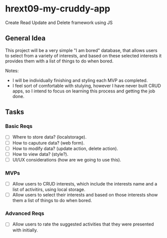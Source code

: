 # hrext09-my-cruddy-app
Create Read Update and Delete framework using JS

 ## General Idea
 This project will be a very simple "I am bored" database, that allows users to select from a variety of interests, and based on these selected interests it provides them with a list of things to do when bored. 
 
 Notes: 
 - I will be individually finishing and styling each MVP as completed. 
 - I feel sort of comfortable with stulying, however I have never built CRUD apps, so I intend to focus on learning this process and getting the job done.

 ## Tasks

 ### Basic Reqs
- [ ] Where to store data? (localstorage).
- [ ] How to caputure data? (web form).
- [ ] How to modify data? (update action, delete action).
- [ ] How to view data? (style?).
- [ ] UI/UX considerations (how are we going to use this).

### MVPs 
- [ ] Allow users to CRUD interests, which include the interests name and a list of activitirs, using local storage.  
- [ ] Allow users to select their interests and based on those interests show them a list of things to do when bored. 

### Advanced Reqs
- [ ] Allow users to rate the suggested activities that they were presented with initially.